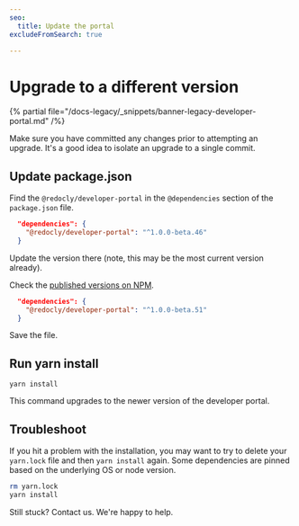 ```yaml
---
seo:
  title: Update the portal
excludeFromSearch: true

---
```


# Upgrade to a different version

{% partial file="/docs-legacy/_snippets/banner-legacy-developer-portal.md" /%}

Make sure you have committed any changes prior to attempting an upgrade.
It's a good idea to isolate an upgrade to a single commit.

## Update package.json

Find the `@redocly/developer-portal` in the `@dependencies` section of the `package.json` file.

```json
  "dependencies": {
    "@redocly/developer-portal": "^1.0.0-beta.46"
  }
```

Update the version there (note, this may be the most current version already).

Check the [published versions on NPM](https://www.npmjs.com/package/@redocly/developer-portal).

```json
  "dependencies": {
    "@redocly/developer-portal": "^1.0.0-beta.51"
  }
```

Save the file.

## Run yarn install

```shell
yarn install
```

This command upgrades to the newer version of the developer portal.

## Troubleshoot

If you hit a problem with the installation, you may want to try to delete your `yarn.lock` file and then `yarn install` again.
Some dependencies are pinned based on the underlying OS or node version.

```bash
rm yarn.lock
yarn install
```

Still stuck? Contact us. We're happy to help.
